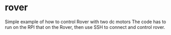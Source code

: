 # rover
Simple example of how to control Rover with two dc motors
The code has to run on the RPI that on the Rover, then use SSH to connect and control rover.
